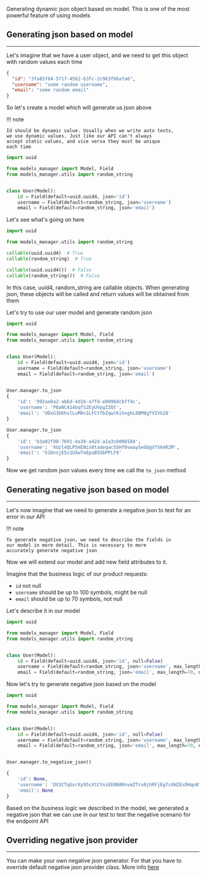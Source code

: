 Generating dynamic json object based on model. This is one of the most powerful feature of using models

Generating json based on model
---
---

Let's imagine that we have a user object, and we need to get this object with random values each time

```json
{
  "id": "3fa85f64-5717-4562-b3fc-2c963f66afa6",
  "username": "some random username",
  "email": "some random email"
}
```

So let's create a model which will generate us json above

!!! note

    Id should be dynamic value. Usually when we write auto tests, 
    we use dynamic values. Just like our API can't always 
    accept static values, and vice versa they must be unique 
    each time

```python
import uuid

from models_manager import Model, Field
from models_manager.utils import random_string


class User(Model):
    id = Field(default=uuid.uuid4, json='id')
    username = Field(default=random_string, json='username')
    email = Field(default=random_string, json='email')
```

Let's see what's going on here

```python
import uuid

from models_manager.utils import random_string

callable(uuid.uuid4)  # True
callable(random_string)  # True

callable(uuid.uuid4())  # False 
callable(random_string())  # False 
```

In this case, uuid4, random_string are callable objects. When generating json, these objects will be called and return
values will be obtained from them

Let's try to use our user model and generate random json

```python hl_lines="13 20"
import uuid

from models_manager import Model, Field
from models_manager.utils import random_string


class User(Model):
    id = Field(default=uuid.uuid4, json='id')
    username = Field(default=random_string, json='username')
    email = Field(default=random_string, json='email')


User.manager.to_json
{
    'id': '992ae8a2-ab6d-4d16-a7fd-e009bdcbff4c',
    'username': 'P8aNC414bqfSZEyUVpgZZQt',
    'email': 'UDxG3bKhvlLuM8n1LFCtfbZqwlKihogkL6BM8gfVIVk28'
}

User.manager.to_json
{
    'id': 'b3a02f98-7691-4a30-a42d-a1a3c600b584',
    'username': 'XUzl4QLP5mENis0tadeqacSSHf0vwaySeGQgV7S64R2M',
    'email': 'h1OnsjE5s1UXwTeEpuB5GbPPLF8'
}
```

Now we get random json values every time we call the `to_json` method


Generating negative json based on model
---
---


Let's now imagine that we need to generate a negative json to test for an error in our API

!!! note

    To generate negative json, we need to describe the fields in 
    our model in more detail. This is necessary to more 
    accurately generate negative json

Now we will extend our model and add new field attributes to it.

Imagine that the business logic of our product requests:

- `id` not null
- `username` should be up to 100 symbols, might be null
- `email` should be up to 70 symbols, not null

Let's describe it in our model

```python hl_lines="8 9 10"
import uuid

from models_manager import Model, Field
from models_manager.utils import random_string


class User(Model):
    id = Field(default=uuid.uuid4, json='id', null=False)
    username = Field(default=random_string, json='username', max_length=100, null=True)
    email = Field(default=random_string, json='email', max_length=70, null=False)
```

Now let's try to generate negative json based on the model

```python hl_lines="13 14 15 16 17 18 19"
import uuid

from models_manager import Model, Field
from models_manager.utils import random_string


class User(Model):
    id = Field(default=uuid.uuid4, json='id', null=False)
    username = Field(default=random_string, json='username', max_length=100, null=True)
    email = Field(default=random_string, json='email', max_length=70, null=False)


User.manager.to_negative_json()

{
    'id': None,
    'username': 'DV3CTqGsrXy95cXtCYniEE0BARnvmZTru0jhRFjEg7c4HZEsDHqo8TxkJbIh5FalDWNV2Cknu4OoeQ9CWyymfYvPUp9sXCvgbm13Eq1opfsVjiwbeIhTZo4gOyIbXDtbpg6vMHwuY1N',
    'email': None
}
```

Based on the business logic we described in the model, we generated a negative json that we can use in our test to test
the negative scenario for the endpoint API

Overriding negative json provider
---
---

You can make your own negative json generator. For that you have to override default negative json provider class. More
info [here](../providers.md)

